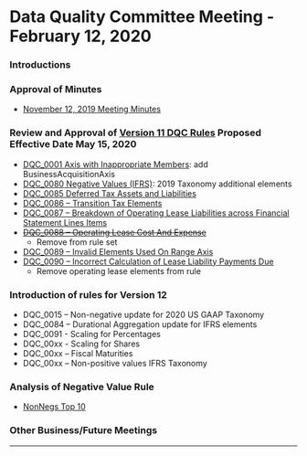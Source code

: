 # Data Quality Committee Meeting - February 12, 2020

### Introductions 
  
### Approval of Minutes
  + [November 12, 2019 Meeting Minutes](DRAFTDQCMeetingNotes111219.docx?raw=true)

### Review and Approval of [Version 11 DQC Rules](https://github.com/DataQualityCommittee/dqc_us_rules/releases) Proposed Effective Date May 15, 2020
  + [DQC_0001 Axis with Inappropriate Members](https://xbrl.us/dqc_0001): add BusinessAcquisitionAxis
  + [DQC_0080 Negative Values (IFRS)](DQC_0080-IFRS-2019-New-elements.xlsx?raw=true):  2019 Taxonomy additional elements
  + [DQC_0085 Deferred Tax Assets and Liabilities](https://xbrl.us/dqc_0085)
  + [DQC_0086 – Transition Tax Elements](https://xbrl.us/dqc_0086)
  + [DQC_0087 – Breakdown of Operating Lease Liabilities across Financial Statement Lines Items](https://xbrl.us/dqc_0087)
  + ~~[DQC_0088 – Operating Lease Cost And Expense](https://xbrl.us/dqc_0088)~~
	- Remove from rule set
  + [DQC_0089 – Invalid Elements Used On Range Axis](https://xbrl.us/dqc_0089)
  + [DQC_0090 – Incorrect Calculation of Lease Liability Payments Due](https://xbrl.us/dqc_0090)
	- Remove operating lease elements from rule

### Introduction of rules for Version 12
  + DQC_0015 – Non-negative update for 2020 US GAAP Taxonomy
  + DQC_0084 – Durational Aggregation update for IFRS elements
  + DQC_0091 - Scaling for Percentages
  + DQC_00xx - Scaling for Shares
  + DQC_00xx – Fiscal Maturities
  + DQC_00xx – Non-positive values IFRS Taxonomy

### Analysis of Negative Value Rule
  + [NonNegs Top 10](NonNegsTop10.xlsx?raw=true)

### Other Business/Future Meetings
______________________
